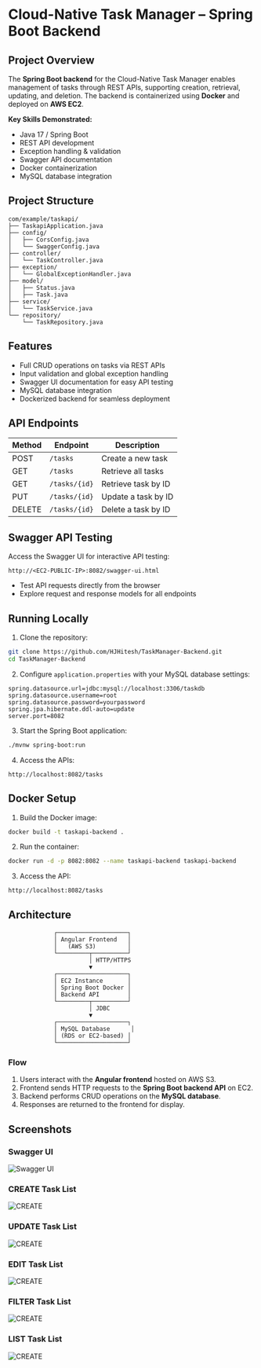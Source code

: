 # Cloud-Native Task Manager – Spring Boot Backend

## Project Overview

The **Spring Boot backend** for the Cloud-Native Task Manager enables management of tasks through REST APIs, supporting creation, retrieval, updating, and deletion. The backend is containerized using **Docker** and deployed on **AWS EC2**.

**Key Skills Demonstrated:**

* Java 17 / Spring Boot
* REST API development
* Exception handling & validation
* Swagger API documentation
* Docker containerization
* MySQL database integration

## Project Structure

```
com/example/taskapi/
├── TaskapiApplication.java
├── config/
│   ├── CorsConfig.java
│   └── SwaggerConfig.java
├── controller/
│   └── TaskController.java
├── exception/
│   └── GlobalExceptionHandler.java
├── model/
│   ├── Status.java
│   ├── Task.java
├── service/
│   └── TaskService.java
└── repository/
    └── TaskRepository.java
```

## Features

* Full CRUD operations on tasks via REST APIs
* Input validation and global exception handling
* Swagger UI documentation for easy API testing
* MySQL database integration
* Dockerized backend for seamless deployment

## API Endpoints

| Method | Endpoint      | Description         |
| ------ | ------------- | ------------------- |
| POST   | `/tasks`      | Create a new task   |
| GET    | `/tasks`      | Retrieve all tasks  |
| GET    | `/tasks/{id}` | Retrieve task by ID |
| PUT    | `/tasks/{id}` | Update a task by ID |
| DELETE | `/tasks/{id}` | Delete a task by ID |

## Swagger API Testing

Access the Swagger UI for interactive API testing:

```
http://<EC2-PUBLIC-IP>:8082/swagger-ui.html
```

* Test API requests directly from the browser
* Explore request and response models for all endpoints

## Running Locally

1. Clone the repository:

```bash
git clone https://github.com/HJHitesh/TaskManager-Backend.git
cd TaskManager-Backend
```

2. Configure `application.properties` with your MySQL database settings:

```
spring.datasource.url=jdbc:mysql://localhost:3306/taskdb
spring.datasource.username=root
spring.datasource.password=yourpassword
spring.jpa.hibernate.ddl-auto=update
server.port=8082
```

3. Start the Spring Boot application:

```bash
./mvnw spring-boot:run
```

4. Access the APIs:

```
http://localhost:8082/tasks
```

## Docker Setup

1. Build the Docker image:

```bash
docker build -t taskapi-backend .
```

2. Run the container:

```bash
docker run -d -p 8082:8082 --name taskapi-backend taskapi-backend
```

3. Access the API:

```
http://localhost:8082/tasks
```

## Architecture

```
             ┌────────────────────┐
             │ Angular Frontend   │
             │   (AWS S3)         │
             └─────────┬──────────┘
                       │ HTTP/HTTPS
                       ▼
             ┌────────────────────┐
             │ EC2 Instance       │
             │ Spring Boot Docker │
             │ Backend API        │
             └─────────┬──────────┘
                       │ JDBC
                       ▼
             ┌────────────────────┐
             │ MySQL Database      │
             │ (RDS or EC2-based) │
             └────────────────────┘
```

### Flow

1. Users interact with the **Angular frontend** hosted on AWS S3.
2. Frontend sends HTTP requests to the **Spring Boot backend API** on EC2.
3. Backend performs CRUD operations on the **MySQL database**.
4. Responses are returned to the frontend for display.

## Screenshots

### Swagger UI

![Swagger UI](https://github.com/HJHitesh/TaskManager-Backend-API/blob/master/SWAGGER.png)

### CREATE Task List

![CREATE](https://github.com/HJHitesh/TaskManager-Backend-API/blob/master/CREATE.png)

### UPDATE Task List

![CREATE](https://github.com/HJHitesh/TaskManager-Backend-API/blob/master/UPDATE.png)

### EDIT Task List

![CREATE](https://github.com/HJHitesh/TaskManager-Backend-API/blob/master/EDIT.png)

### FILTER Task List

![CREATE](https://github.com/HJHitesh/TaskManager-Backend-API/blob/master/FILTER.png)

### LIST Task List

![CREATE](https://github.com/HJHitesh/TaskManager-Backend-API/blob/master/LIST.png)



